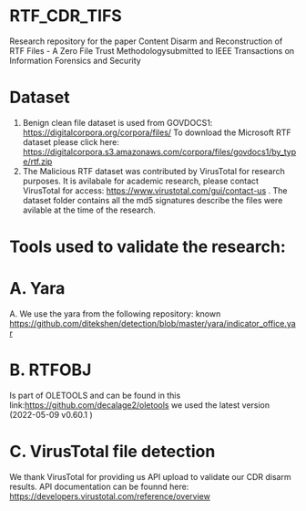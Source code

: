# RTF_CDR_TIFS
Research repository for the paper Content Disarm and Reconstruction of RTF Files  - A Zero File Trust Methodologysubmitted to IEEE Transactions on Information Forensics and Security

Dataset
========
1. Benign clean file dataset is used from GOVDOCS1: https://digitalcorpora.org/corpora/files/
To download the Microsoft RTF dataset please click here:
https://digitalcorpora.s3.amazonaws.com/corpora/files/govdocs1/by_type/rtf.zip
2. The Malicious RTF dataset was contributed by VirusTotal for research purposes. It is avilabale for academic research, please contact VirusTotal for access: https://www.virustotal.com/gui/contact-us .
The dataset folder contains all the md5 signatures describe the files were avilable at the time of the research.

Tools used to validate the research:
====================================


A. Yara
======
A. We use the yara from the following repository: known https://github.com/ditekshen/detection/blob/master/yara/indicator_office.yar

B. RTFOBJ
==========
Is part of OLETOOLS and can be found in this link:https://github.com/decalage2/oletools we used the latest version (2022-05-09 v0.60.1 )

C. VirusTotal file detection
============================
We thank VirusTotal for providing us API upload to validate our CDR disarm results.
API documentation can be founnd here: https://developers.virustotal.com/reference/overview



